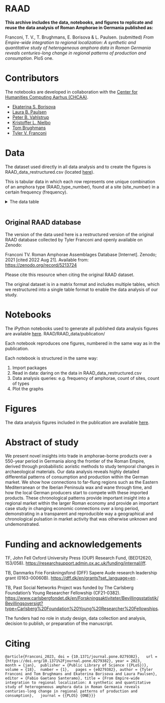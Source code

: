 # RAAD

<b>This archive includes the data, notebooks, and figures to replicate and reuse the data analysis of Roman Amphorae in Germania published as:</b>

Franconi, T. V., T. Brughmans, E. Borisova & L. Paulsen. (submitted) *From Empire-wide integration to regional localization: A synthetic and quantitative study of heterogeneous amphora data in Roman Germania reveals centuries-long change in regional patterns of production and consumption*. PloS one.

# Contributors

The notebooks are developed in collaboration with the [Center for Humanities Computing Aarhus (CHCAA)](https://chcaa.io/#/).

* [Ekaterina S. Borisova](https://github.com/esborisova)
* [Laura B. Paulsen](https://github.com/laurabpaulsen)
* [Peter B. Vahlstrup](https://pure.au.dk/portal/en/persons/peter-bjerregaard-vahlstrup(63997fd6-cf3c-4d7e-895a-7cfbd145f22e).html)
* [Kristoffer L. Nielbo](https://pure.au.dk/portal/en/persons/kristoffer-laigaard-nielbo(aef8887c-d4e9-4270-9031-1a15553f5590).html)
* [Tom Brughmans](https://pure.au.dk/portal/en/persons/tom-brughmans(78c7314a-9485-4e14-b207-0e836aea5e01).html)
* [Tyler V. Franconi](https://www.brown.edu/academics/archaeology/people/franconi)

# Data

The dataset used directly in all data analysis and to create the figures is RAAD_data_restructured.csv (located [here](https://github.com/Tom-Brughmans/RAAD/tree/main/RAAD_data/data)).

This is tabular data in which each row represents one unique combination of an amphora type (RAAD_type_number), found at a site (site_number) in a certain frequency (frequency).
<br /> 

<details>
  <summary>  The data table </summary>

|**Field Name**                |      **Type / Description**                                                                      |
| ---------------------------- | ---------------------------------------------------------------------------------------------- |
|'RAAD_form'	               |   string / Commonly used typologies for RAAD type number                                         |
|'RAAD_type_number'            |   integer / RAAD unique form identifier                                                          |
|'origin'               	   |   string / A region where an amphora was produced                                                |
|'origin_h1'	               |   string / A region where an amphora was produced                                                |
|'origin_h2'	               |   string / A subregion of a region (where an amphora was made)                                   |
|'contents'	                   |   string / A product carried in an amphora                                                       |
|'site_name_modern'	           |   string / A modern name of an archaeological site from which an amphorae assemblage came        |
|'site_name_ancient' 	       |   string / Roman name for sites (where known)                                                    |
|'site_number'                 |   integer / RAAD unique assemblage identifier                                                    |
|'modern_country'              |   string / Modern national location of sites                                                     |
|'roman_province'              |   string / Ancient provincial location of sites                                                  |
|'major_site_type'	           |   string / A site category: <ul><li>military</li><li>settlement</li><li>oppidum</li><li>villa</li></ul>|
|'minor_site_type'             |   string / Specific types of sites, where available                                              |
|'quantification_method'       |   string / The method with which each assemblage was quantified                                  |
|'quantification_abbreviation' |   string / A ceramic quantification method: <ul><li>total - total sherd count</li><li>mni - minimum number of individuals</li><li>rbh - diagnostic rim, base, and handles count</li><li>max - maximum number of individuals</li></ul>|
|'raad_type_start_date'        |   float / A production start date of an amphora                                                  |
|'raad_type_end_date'	       |   float / A production end date of an amphora                                                    |
|'site_start_date'	           |   integer / A consumption start date of an amphora                                               |
|'site_end_date'	           |   integer / A consumption end date of an amphora                                                 |
|'frequency'                   |   integer / An amphora frequency                                                                 |
|'southampton_type_number'     |   float / Corresponding entry in Southampton Roman Amphorae: a Digital Resource (if available)   |
|'pleiades'	                   |   float / Site geographical coordinates according to the Pleiades Atlas                          |
|'dare'    	                   |   float / Site geographical coordinates according to the Digital Atlas of the Roman Empire       |
|'vici'	                       |   float / Site geographical coordinates according to the Archaeological Atlas of Antiquity       |
|'lat'  	                   |   float / Site geographical coordinates in latitude                                              |
|'long'   	                   |   float / Site geographical coordinates in longitude                                             |
|'total assemblage size'       |   integer / Total number of amphorae/sherds per site                                             |
|'reference'	               |   string / Bibliographic reference for assemblage publication                                    |

</details>

<br /> 

## Original RAAD database

The version of the data used here is a restructured version of the original RAAD database collected by Tyler Franconi and openly available on Zenodo:

Franconi TV. Roman Amphorae Assemblages Database [Internet]. Zenodo; 2021 [cited 2022 Aug 21]. Available from: https://zenodo.org/record/5213724

Please cite this resource when citing the original RAAD dataset.

The original dataset is in a matrix format and includes multiple tables, which we restructured into a single table format to enable the data analysis of our study.


# Notebooks

The iPython notebooks used to generate all published data analysis figures are available [here](https://github.com/Tom-Brughmans/RAAD/tree/main/RAAD_data/publication).
RAAD/RAAD_data/publication/

Each notebook reproduces one figures, numbered in the same way as in the publication.

Each notebook is structured in the same way:

1. Import packages
2. Read in data: daring on the data in RAAD_data_restructured.csv
3. Data analysis queries: e.g. frequency of amphorae, count of sites, count of types
4. Plot the graphs

# Figures

The data analysis figures included in the publication are available [here](https://github.com/Tom-Brughmans/RAAD/tree/main/RAAD_data/publication/Figs).

# Abstract of study

We present novel insights into trade in amphorae-borne products over a 550-year period in Germania along the frontier of the Roman Empire, derived through probabilistic aoristic methods to study temporal changes in archaeological materials. Our data analysis reveals highly detailed differential patterns of consumption and production within the German market. We show how connections to far-flung regions such as the Eastern Mediterranean or the Iberian Peninsula wax and wane through time, and how the local German producers start to compete with these imported products. These chronological patterns provide important insight into a regional market within the larger Roman economy and provide an important case study in changing economic connections over a long period, demonstrating in a transparent and reproducible way a geographical and chronological pulsation in market activity that was otherwise unknown and undemonstrated.

# Funding and acknowledgements

TF, John Fell Oxford University Press (OUP) Research Fund, (BED12620, 153/058). https://researchsupport.admin.ox.ac.uk/funding/internal/jff.

TB, Danmarks Frie Forskningsfond (DFF) Sapere Aude research leadership grant (0163-00060B). https://dff.dk/en/grants?set_language=en .

TB, Past Social Networks Project was funded by The Carlsberg Foundation’s Young Researcher Fellowship (CF21-0382). https://www.carlsbergfondet.dk/en/Forskningsaktiviteter/Bevillingsstatistik/Bevillingsoversigt?type=Carlsberg%20Foundation%20Young%20Researcher%20Fellowships.

The funders had no role in study design, data collection and analysis, decision to publish, or preparation of the manuscript.

# Citing
```
@article{Franconi_2023,	doi = {10.1371/journal.pone.0279382},	url = {https://doi.org/10.1371%2Fjournal.pone.0279382},	year = 2023,	month = {jan},	publisher = {Public Library of Science ({PLoS})},	volume = {18},	number = {1},	pages = {e0279382},	author = {Tyler Franconi and Tom Brughmans and Ekaterina Borisova and Laura Paulsen},	editor = {Fabio Gaetano Santeramo},	title = {From Empire-wide integration to regional localization: A synthetic and quantitative study of heterogeneous amphora data in Roman Germania reveals centuries-long change in regional patterns of production and consumption},	journal = {{PLOS} {ONE}}}
```
